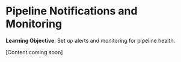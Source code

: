 # Pipeline Notifications and Monitoring

**Learning Objective**: Set up alerts and monitoring for pipeline health.

[Content coming soon]
